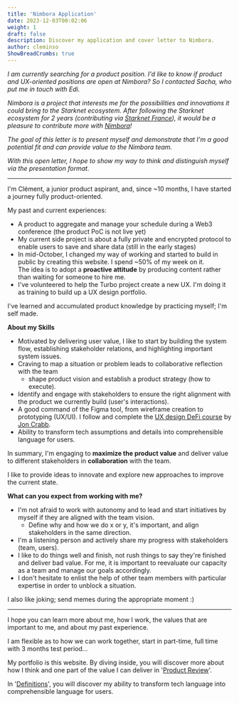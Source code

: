 ```yaml
---
title: 'Nimbora Application'
date: 2023-12-03T00:02:06
weight: 1
draft: false
description: Discover my application and cover letter to Nimbora.
author: cleminso
ShowBreadCrumbs: true
---
```


*I am currently searching for a product position. I'd like to know if product and UX-oriented positions are open at Nimbora? So I contacted Sacha, who put me in touch with Edi.*

*Nimbora is a project that interests me for the possibilities and innovations it could bring to the Starknet ecosystem. 
After following the Starknet ecosystem for 2 years (contributing via [Starknet France](https://twitter.com/StarknetFr)), it would be a pleasure to contribute more with [Nimbora](https://www.nimbora.io/)!*

*The goal of this letter is to present myself and demonstrate that I'm a good potential fit and can provide value to the Nimbora team.*

*With this open letter, I hope to show my way to think and distinguish myself via the presentation format.*

---

I'm Clément, a junior product aspirant, and, since ~10 months, I have started a journey fully product-oriented.

My past and current experiences:
- A product to aggregate and manage your schedule during a Web3 conference (the product PoC is not live yet)
- My current side project is about a fully private and encrypted protocol to enable users to save and share data (still in the early stages)
- In mid-October, I changed my way of working and started to build in public by creating this website. I spend ~50% of my week on it.  
The idea is to adopt a **proactive attitude** by producing content rather than waiting for someone to hire me.
- I've volunteered to help the Turbo project create a new UX. 
I'm doing it as training to build up a UX design portfolio.

I've learned and accumulated product knowledge by practicing myself; I'm self made.

**About my Skills**
- Motivated by delivering user value, I like to start by building the system flow, establishing stakeholder relations, and highlighting important system issues.
- Craving to map a situation or problem leads to collaborative reflection with the team
	- shape product vision and establish a product strategy (how to execute).
- Identify and engage with stakeholders to ensure the right alignment with the product we currently build (user's interactions).
- A good command of the Figma tool, from wireframe creation to prototyping (UX/UI). I follow and complete the [UX design DeFi course](https://www.design3.io/certified-course-ux-design-defi) by [Jon Crabb](https://twitter.com/JonCrabb).
- Ability to transform tech assumptions and details into comprehensible language for users.


In summary, I'm engaging to **maximize the product value** and deliver value to different stakeholders in **collaboration** with the team. 

I like to provide ideas to innovate and explore new approaches to improve the current state.

**What can you expect from working with me?**
- I'm not afraid to work with autonomy and to lead and start initiatives by myself if they are aligned with the team vision. 
  - Define why and how we do x or y, it's important, and align stakeholders in the same direction.
- I'm a listening person and actively share my progress with stakeholders (team, users). 
- I like to do things well and finish, not rush things to say they're finished and deliver bad value. For me, it is important to reevaluate our capacity as a team and manage our goals accordingly.
- I don't hesitate to enlist the help of other team members with particular expertise in order to unblock a situation. 

I also like joking; send memes during the appropriate moment :)

---

I hope you can learn more about me, how I work, the values that are important to me, and about my past experience.

I am flexible as to how we can work together, start in part-time, full time with 3 months test period...

My portfolio is this website. By diving inside, you will discover more about how I think and one part of the value I can deliver in '[Product Review](https://cleminso.xyz/product-review/)'.

In '[Definitions](https://cleminso.xyz/definitions/)', you will discover my ability to transform tech language into comprehensible language for users.
